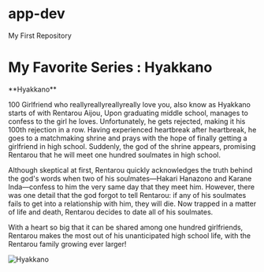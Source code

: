 # app-dev
My First Repository

<h1> My Favorite Series : Hyakkano </h1>  
**Hyakkano**


<p> 100 Girlfriend who reallyreallyreallyreally love you, also know as Hyakkano starts of with Rentarou Aijou, Upon graduating middle school, manages to confess to the girl he loves. Unfortunately, he gets rejected, making it his 100th rejection in a row. Having experienced heartbreak after heartbreak, he goes to a matchmaking shrine and prays with the hope of finally getting a girlfriend in high school. Suddenly, the god of the shrine appears, promising Rentarou that he will meet one hundred soulmates in high school. 

Although skeptical at first, Rentarou quickly acknowledges the truth behind the god's words when two of his soulmates—Hakari Hanazono and Karane Inda—confess to him the very same day that they meet him. However, there was one detail that the god forgot to tell Rentarou: if any of his soulmates fails to get into a relationship with him, they will die. Now trapped in a matter of life and death, Rentarou decides to date all of his soulmates.

With a heart so big that it can be shared among one hundred girlfriends, Rentarou makes the most out of his unanticipated high school life, with the Rentarou family growing ever larger! 
</p>

![Hyakkano](https://preview.redd.it/yooo-key-visuals-and-character-art-v0-z8dksn42rgna1.jpg?width=640&crop=smart&auto=webp&s=54b815cb80532fb02fae191a7a172d5154c1a4c4)

